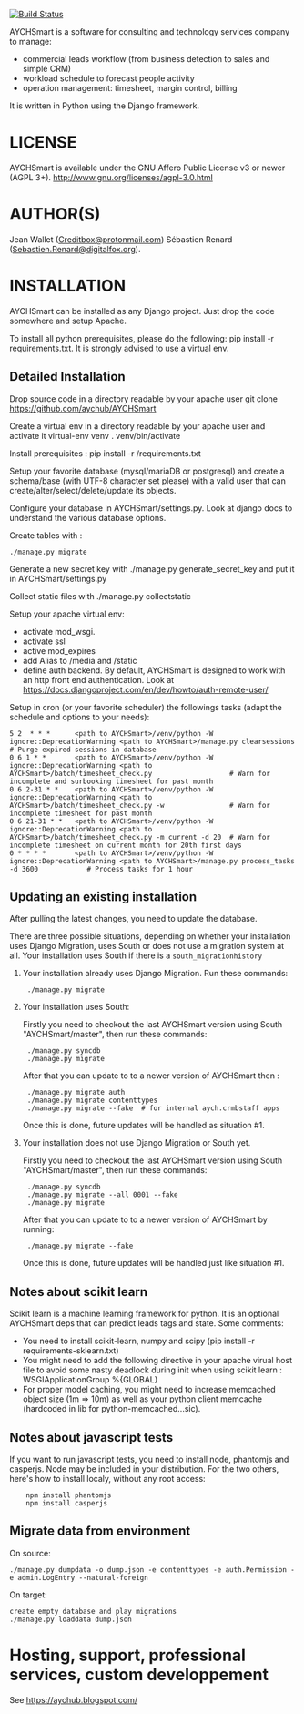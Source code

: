 [![Build Status](https://travis-ci.org/aychsmart.png?branch=master)](https://travis-ci.org/aychsmart)

AYCHSmart is a software for consulting and technology services company to manage:
- commercial leads workflow (from business detection to sales and simple CRM)
- workload schedule to forecast people activity
- operation management: timesheet, margin control, billing

It is written in Python using the Django framework.


# LICENSE

AYCHSmart is available under the GNU Affero Public License v3 or newer (AGPL 3+).
http://www.gnu.org/licenses/agpl-3.0.html

# AUTHOR(S)

Jean Wallet (Creditbox@protonmail.com)
Sébastien Renard (Sebastien.Renard@digitalfox.org).


# INSTALLATION

AYCHSmart can be installed as any Django project. Just drop the code somewhere
and setup Apache.

To install all python prerequisites, please do the following: pip install -r requirements.txt. It is strongly advised to use a virtual env.

## Detailed Installation

Drop source code in a directory readable by your apache user
   git clone https://github.com/aychub/AYCHSmart

Create a virtual env in a directory readable by your apache user and activate it
   virtual-env venv
   . venv/bin/activate

Install prerequisites :
   pip install -r <path to AYCHSmart source code>/requirements.txt

Setup your favorite database (mysql/mariaDB or postgresql) and create a schema/base (with UTF-8 character set please) with a valid user that can create/alter/select/delete/update its objects.

Configure your database in AYCHSmart/settings.py. Look at django docs to understand the various database options.

Create tables with :

    ./manage.py migrate

Generate a new secret key with ./manage.py generate_secret_key and put it in AYCHSmart/settings.py

Collect static files with ./manage.py collectstatic

Setup your apache virtual env:

- activate mod_wsgi.
- activate ssl
- active mod_expires
- add Alias to /media and /static
- define auth backend. By default, AYCHSmart is designed to work with an http front end authentication. Look at https://docs.djangoproject.com/en/dev/howto/auth-remote-user/

Setup in cron (or your favorite scheduler) the followings tasks (adapt the schedule and options to your needs):

    5 2  * * *      <path to AYCHSmart>/venv/python -W ignore::DeprecationWarning <path to AYCHSmart>/manage.py clearsessions                    # Purge expired sessions in database
    0 6 1 * *       <path to AYCHSmart>/venv/python -W ignore::DeprecationWarning <path to AYCHSmart>/batch/timesheet_check.py                   # Warn for incomplete and surbooking timesheet for past month
    0 6 2-31 * *    <path to AYCHSmart>/venv/python -W ignore::DeprecationWarning <path to AYCHSmart>/batch/timesheet_check.py -w                # Warn for incomplete timesheet for past month
    0 6 21-31 * *   <path to AYCHSmart>/venv/python -W ignore::DeprecationWarning <path to AYCHSmart>/batch/timesheet_check.py -m current -d 20  # Warn for incomplete timesheet on current month for 20th first days
    0 * * * *       <path to AYCHSmart>/venv/python -W ignore::DeprecationWarning <path to AYCHSmart>/manage.py process_tasks -d 3600            # Process tasks for 1 hour


## Updating an existing installation

After pulling the latest changes, you need to update the database.

There are three possible situations, depending on whether your installation uses Django Migration, uses South or does not use a migration system at all. 
Your installation uses South if there is a `south_migrationhistory`

1. Your installation already uses Django Migration. Run these commands:

        ./manage.py migrate

2. Your installation uses South:

    Firstly you need to checkout the last AYCHSmart version using South "AYCHSmart/master", then run these commands:

        ./manage.py syncdb
        ./manage.py migrate

    After that you can update to to a newer version of AYCHSmart then :

        ./manage.py migrate auth
        ./manage.py migrate contenttypes
        ./manage.py migrate --fake  # for internal aych.crmbstaff apps

    Once this is done, future updates will be handled as situation #1.

3. Your installation does not use Django Migration or South yet.

    Firstly you need to checkout the last AYCHSmart version using South "AYCHSmart/master", then run these commands:

        ./manage.py syncdb
        ./manage.py migrate --all 0001 --fake
        ./manage.py migrate

    After that you can update to to a newer version of AYCHSmart by running:

        ./manage.py migrate --fake

    Once this is done, future updates will be handled just like situation #1.

## Notes about scikit learn
Scikit learn is a machine learning framework for python. It is an optional AYCHSmart deps that can predict leads tags and state.
Some comments:

- You need to install scikit-learn, numpy and scipy (pip install -r requirements-sklearn.txt)
- You might need to add the following directive in your apache virual host file to avoid some nasty deadlock during init when using scikit learn : WSGIApplicationGroup %{GLOBAL}
- For proper model caching, you might need to increase memcached object size (1m => 10m) as well as your python client memcache (hardcoded in lib for python-memcached...sic).

## Notes about javascript tests
If you want to run javascript tests, you need to install node, phantomjs and casperjs. Node may be included in your distribution. For the two others, here's how to install localy, without any root access:

        npm install phantomjs
        npm install casperjs

## Migrate data from environment
On source:

    ./manage.py dumpdata -o dump.json -e contenttypes -e auth.Permission -e admin.LogEntry --natural-foreign

On target:

    create empty database and play migrations
    ./manage.py loaddata dump.json

# Hosting, support, professional services, custom developpement
See https://aychub.blogspot.com/
